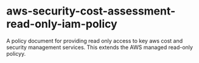 # aws-security-cost-assessment-read-only-iam-policy
A policy document for providing read only access to key aws cost and security management services. This extends the AWS managed read-only policyy.
